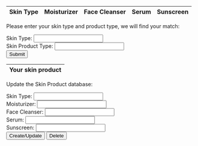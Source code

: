 <html>
<body>

<!--Display entire skin product data base here -->
<table>
  <thead>
  <tr>
    <th>Skin Type</th>
    <th>Moisturizer</th>
    <th>Face Cleanser</th>
    <th>Serum</th>
    <th>Sunscreen</th>
  </tr>
  </thead>
  <tbody id="result">
    <!-- javascript generated the database and put it in "result" id -->
  </tbody>
  <tr style="display:none;" id="noresults">
 </tr>
</table>

<p>Please enter your skin type and product type, we will find your match:</p>

<form id="myForm1" action="#">
  Skin Type: <input type="text" name="skin_type" id="skin_type"><br>
  Skin Product Type: <input type="text" name="product_type" id="product_type"><br>
  <input type="button" onclick="findSkinProduct()" value="Submit">
</form>

<!--Show found skin product result based on skin type and product type input by user -->
<table>
  <thead>
  <tr>
    <th>Your skin product</th>
  </tr>
  </thead>
  <tbody id="skin_product">
    <!-- javascript generated the skin product search result in "skin_product" id -->
  </tbody>
  <tr style="display:none;" id="noresults">
 </tr>
</table>

<p>Update the Skin Product database:</p>

<form id="myForm2" action="#">
  Skin Type: <input type="text" name="skin_type2" id="skin_type2"><br>
  Moisturizer: <input type="text" name="moisturizer2" id="moisturizer2"><br>
  Face Cleanser: <input type="text" name="face_cleanser2" id="face_cleanser2"><br>
  Serum: <input type="text" name="serum2" id="serum2"><br>
  Sunscreen: <input type="text" name="sunscreen2" id="sunscreen2"><br>
  <div>
  <input type="button" onclick="create_skinproduct()" value="Create/Update">
  <input type="button" onclick="deleteProduct()" value="Delete">
  </div>
</form>

<script>
  // prepare HTML result container for skin product database
  const resultContainer = document.getElementById("result");
  const skin_product_result = document.getElementById("skin_product");

  // prepare URL's to allow easy switch from deployment and localhost
  const url = "https://cskinp.duckdns.org/api/skintype"
  //const url = "https://flask.nighthawkcodingsociety.com/api/skintype"
  const create_fetch = url + '/create';
  const read_fetch = url + '/';

  // Define a global variable to hold all skin products information
  let allSkinProducts;

  // Load skin product info on page entry
  read_skintypes();

  // Display Skin product Table, data is fetched from Backend Database
  function read_skintypes() {
    // prepare fetch options
    const read_options = {
      method: 'GET', // *GET, POST, PUT, DELETE, etc.
      mode: 'cors', // no-cors, *cors, same-origin
      cache: 'default', // *default, no-cache, reload, force-cache, only-if-cached
      credentials: 'omit', // include, *same-origin, omit
      headers: {
        'Content-Type': 'application/json'
      },
    };

    // fetch the data from API
    fetch(read_fetch, read_options)
      // response is a RESTful "promise" on any successful fetch
      .then(response => 
      {
        // check for response errors
        if (response.status !== 200) {
            const errorMsg = 'Database read error: ' + response.status;
            console.log(errorMsg);
            const tr = document.createElement("tr");
            const td = document.createElement("td");
            td.innerHTML = errorMsg;
            tr.appendChild(td);
            resultContainer.appendChild(tr);
            return;
        }

        // valid response will have json data
        response.json().then(data => 
        {
            //console.log(data);

            // Remember the data base in this global variable for search the skin product
            allSkinProducts = data;

            for (let row in data) 
            {
              //console.log(data[row]);
              add_row(data[row]);
            }
        })
    })
    // catch fetch errors (ie ACCESS to server blocked)
    .catch(err =>
    {
      console.error(err);
      const tr = document.createElement("tr");
      const td = document.createElement("td");
      td.innerHTML = err;
      tr.appendChild(td);
      resultContainer.appendChild(tr);
    });
  }

  function add_row(data) {
    const tr = document.createElement("tr");
    const skintype = document.createElement("td");
    const moisturizer = document.createElement("td");
    const serum = document.createElement("td");
    const facecleanser = document.createElement("td");
    const sunscreen = document.createElement("td");

    // obtain data that is specific to the API
    skintype.innerHTML = data.skin_type; 
    moisturizer.innerHTML = data.moisturizer;
    facecleanser.innerHTML = data.face_cleanser; 
    serum.innerHTML = data.serum; 
    sunscreen.innerHTML = data.sunscreen; 

    // add HTML to container in the same order as HTML Table header
    tr.appendChild(skintype);
    tr.appendChild(moisturizer);
    tr.appendChild(facecleanser);
    tr.appendChild(serum);
    tr.appendChild(sunscreen);

    resultContainer.appendChild(tr);
  }

  function create_skinproduct()
  {
    // extract data from inputs
    const skin_type_input = document.getElementById('skin_type2').value;
    const moisturizer_input  = document.getElementById('moisturizer2').value;
    const facecleanser_input  = document.getElementById('face_cleanser2').value;
    const serum_input  = document.getElementById('serum2').value;
    const sunscreen_input  = document.getElementById('sunscreen2').value;

    var skin_type = skin_type_input.value;
    var moisturizer = moisturizer_input.value;
    var facecleanser = facecleanser_input.value;
    var serum = serum_input.value;
    var sunscreen = sunscreen_input.value;

    const requestOptions = 
    {
        method: 'POST',
        headers: 
        {
            'Accept': 'application/json',
            'Content-Type': 'application/json'
            //'Authorization': 'Bearer my-token'
        },
        body: JSON.stringify
        (                               // turns data into JSON string
          {
            "skin_type": skin_type,
            "moisturizer": moisturizer,
            "face_cleanser": facecleanser,
            "serum": serum,
            "sunscreen": sunscreen
          }
        )
    };

    //Async fetch API call to the database to create a new skin type
    fetch(create_fetch, requestOptions).then(response => 
    {
        // trap error response from Web API
        if (response.status !== 200) {
            const errorMsg = 'Database response error: ' + response.status;
            console.log(errorMsg);
            return;
        }
        // response contains valid result
        response.json().then(data => {
            console.log(data);
            //add a table row for the new/created userId
            const tr = document.createElement("tr");
            for (let row in data) 
            {
              //console.log(data[row]);
              add_row(data[row]);
            }
        })
    })
  }

  // This function will clear previous skin product search result
  function ClearSkinProductSearchResult() 
  {
    var row = skin_product_result.getElementsByTagName('tr');
    var rowCount = row.length;

    for (var x = rowCount-1; x >= 0; x--) 
    {
      skin_product_result.removeChild(row[x]);
    }
  }

  // This function will clear previous skin product table
  function ClearSkinProductTable() 
  {
    var row = resultContainer.getElementsByTagName('tr');
    var rowCount = row.length;

    for (var x = rowCount-1; x >= 0; x--) 
    {
      resultContainer.removeChild(row[x]);
    }
  }

  function findSkinProduct() 
  {
    var skin_type_input = document.getElementById('skin_type');
    var product_type_input = document.getElementById('product_type');

    // Convert it to all lower cases
    var skin_type = skin_type_input.value.toLowerCase();
    var product_type = product_type_input.value.toLowerCase();

    const tr = document.createElement("tr");
    const td = document.createElement("td");

    // Clear previous skin product search result first
    ClearSkinProductSearchResult();

    for (const eachskinproduct of allSkinProducts)
    {
      // when user input equal to certain skin type, we will output the skin product that matche that skin type - shows in console.log
      if (eachskinproduct["skin_type"] === skin_type)
      {
        console.log(eachskinproduct[product_type]);

        if (eachskinproduct[product_type] !== "undefined" )
        {
            td.innerHTML = eachskinproduct[product_type];
            tr.appendChild(td);
            skin_product_result.appendChild(tr);
            // We found the skin product, we can return now
            return;
        }
        else
        {
            //if skin product is not avaliable 
            td.innerHTML = "Can not find your skin product, please try again!";
            tr.appendChild(td);
            skin_product_result.appendChild(tr);
        }
      }
    }

    // If skin type is not avaliable 
    td.innerHTML = "Can not find your skin type, please try again!";
    tr.appendChild(td);
    skin_product_result.appendChild(tr);
  }

  function addProduct()
  {
    var skin_type_input = document.getElementById('skin_type2');
    var product_type_input = document.getElementById('product_type2');
    var product_name_input = document.getElementById('product_name');

    // Convert it to all lower cases
    var skin_type = skin_type_input.value.toLowerCase();
    var product_type = product_type_input.value.toLowerCase();
    var product_name = product_name_input.value;

    const skintype_td = document.createElement("td");
    const product_td = document.createElement("td");
    const tr = document.createElement("tr");

    for (const eachskinproduct of allSkinProducts)
    {
      // when user input equal to one of the product, we will perform update or add to this row
      if (eachskinproduct["skin_type"] === skin_type)
      {
        console.log(eachskinproduct[product_type]);

        // We already have this product type, we will update the current one with the new one
        if ( eachskinproduct[product_type] === product_type )
        {
          product_td.innerHTML = product_name;
          tr.appendChild(product_td);

          resultContainer.appendChild(tr);
          // We found the skin product, we can return now
          return;
        }
      }
    }

    // If we get here, this is a new skin type
    skintype_td.innerHTML = skin_type;

    product_td.innerHTML = product_name;
    tr.appendChild(skintype_td);
    tr.appendChild(product_td);
    resultContainer.appendChild(tr);
}

</script>

</body>
</html>